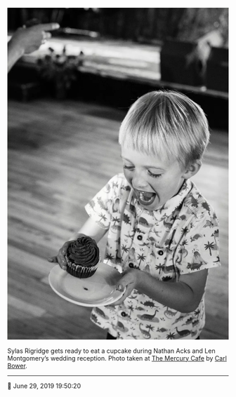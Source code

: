 ![Sylas Rigridge gets ready to eat a cupcake](assets/6539f9a218348880060dcde78dffdada.webp)

Sylas Rigridge gets ready to eat a cupcake during Nathan Acks and Len Montgomery’s wedding reception. Photo taken at [The Mercury Cafe](http://mercurycafe.com/) by [Carl Bower](http://carlbowerphotos.com/).

- - - -

📅 June 29, 2019 19:50:20

